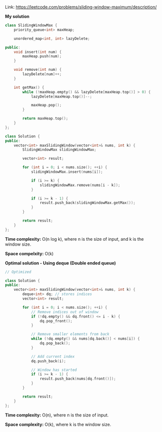 Link: https://leetcode.com/problems/sliding-window-maximum/description/

**My solution**

```cpp
class SlidingWindowMax {
    priority_queue<int> maxHeap;

    unordered_map<int, int> lazyDelete;

public:
    void insert(int num) { 
        maxHeap.push(num); 
    }

    void remove(int num) { 
        lazyDelete[num]++; 
    }

    int getMax() {
        while (!maxHeap.empty() && lazyDelete[maxHeap.top()] > 0) {
            lazyDelete[maxHeap.top()]--;

            maxHeap.pop();
        }

        return maxHeap.top();
    }
};

class Solution {
public:
    vector<int> maxSlidingWindow(vector<int>& nums, int k) {
        SlidingWindowMax slidingWindowMax;

        vector<int> result;

        for (int i = 0; i < nums.size(); ++i) {
            slidingWindowMax.insert(nums[i]);

            if (i >= k) {
                slidingWindowMax.remove(nums[i - k]);
            }

            if (i >= k - 1) {
                result.push_back(slidingWindowMax.getMax());
            }
        }

        return result;
    }
};
```

**Time complexity:** O(n log k), where n is the size of input, and k is the window size.

**Space compelxity:** O(k)

**Optimal solution - Using deque (Double ended queue)**

```cpp
// Optimized

class Solution {
public:
    vector<int> maxSlidingWindow(vector<int>& nums, int k) {
        deque<int> dq; // stores indices
        vector<int> result;

        for (int i = 0; i < nums.size(); ++i) {
            // Remove indices out of window
            if (!dq.empty() && dq.front() <= i - k) {
                dq.pop_front();
            }

            // Remove smaller elements from back
            while (!dq.empty() && nums[dq.back()] < nums[i]) {
                dq.pop_back();
            }

            // Add current index
            dq.push_back(i);

            // Window has started
            if (i >= k - 1) {
                result.push_back(nums[dq.front()]);
            }
        }

        return result;
    }
};
```

**Time complexity:** O(n), where n is the size of input.

**Space complexity:** O(k), where k is the window size.